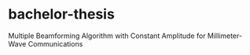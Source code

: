 # bachelor-thesis
Multiple Beamforming Algorithm with Constant Amplitude for Millimeter-Wave Communications

